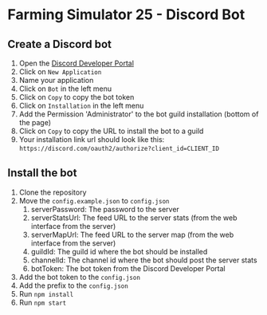 # Farming Simulator 25 - Discord Bot
## Create a Discord bot

1. Open the [Discord Developer Portal](https://discord.com/developers/applications)
2. Click on `New Application`
3. Name your application
4. Click on `Bot` in the left menu
5. Click on `Copy` to copy the bot token
6. Click on `Installation` in the left menu
7. Add the Permission 'Administrator' to the bot guild installation (bottom of the page)
8. Click on `Copy` to copy the URL to install the bot to a guild
9. Your installation link url should look like this: `https://discord.com/oauth2/authorize?client_id=CLIENT_ID`

## Install the bot

1. Clone the repository
2. Move the `config.example.json` to `config.json`
   1. serverPassword: The password to the server
   2. serverStatsUrl: The feed URL to the server stats (from the web interface from the server)
   3. serverMapUrl: The feed URL to the server map (from the web interface from the server)
   4. guildId: The guild id where the bot should be installed
   5. channelId: The channel id where the bot should post the server stats
   6. botToken: The bot token from the Discord Developer Portal
3. Add the bot token to the `config.json`
4. Add the prefix to the `config.json`
5. Run `npm install`
6. Run `npm start`
